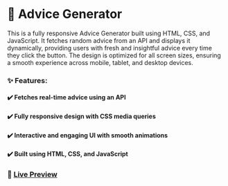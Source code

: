 # 📝 Advice Generator
This is a fully responsive Advice Generator built using HTML, CSS, and JavaScript. It fetches random advice from an API and displays it dynamically, providing users with fresh and insightful advice every time they click the button. The design is optimized for all screen sizes, ensuring a smooth experience across mobile, tablet, and desktop devices.

### ✨ Features:
#### ✔️ Fetches real-time advice using an API
#### ✔️ Fully responsive design with CSS media queries
#### ✔️ Interactive and engaging UI with smooth animations
#### ✔️ Built using HTML, CSS, and JavaScript
### 🔗 <a href="https://raw.githack.com/tufailashraf/Frontend-Mentor-Projects/main/advice-generator-app/index.html" target="_blank">Live Preview</a>
